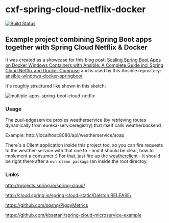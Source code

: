 cxf-spring-cloud-netflix-docker
======================================================================================
[![Build Status](https://travis-ci.org/jonashackt/cxf-spring-cloud-netflix-docker.svg?branch=master)](https://travis-ci.org/jonashackt/cxf-spring-cloud-netflix-docker)

## Example project combining Spring Boot apps together with Spring Cloud Netflix &amp; Docker

It was created as a showcase for this blog post: [Scaling Spring Boot Apps on Docker Windows Containers with Ansible: A Complete Guide incl Spring Cloud Netflix and Docker Compose](https://blog.codecentric.de/en/2017/05/ansible-docker-windows-containers-scaling-spring-cloud-netflix-docker-compose/) and is used by this Ansible repository: [ansible-windows-docker-springboot](https://github.com/jonashackt/ansible-windows-docker-springboot)

It´s roughly structured like shown in this sketch:

![multiple-apps-spring-boot-cloud-netflix](https://blog.codecentric.de/files/2017/05/multiple-apps-spring-boot-cloud-netflix-768x543.png)

### Usage

The zuul-edgeservice proxies weatherservice (by retrieving routes dynamically from eureka-serviceregistry) that itself calls weatherbackend

Example: http://localhost:8080/api/weatherservice/soap

There´s a Client application inside this project too, so you can fire requests to the weather-service with that one to - and it should be clear, how to implement a consumer :) For that, just fire up the [weatherclient](https://github.com/jonashackt/cxf-spring-cloud-netflix-docker/tree/master/weatherclient) - it should be right there after a `mvn clean package` ran inside the root directoy.


### Links

http://projects.spring.io/spring-cloud/

http://cloud.spring.io/spring-cloud-static/Dalston.RELEASE/

https://github.com/sqshq/PiggyMetrics

https://github.com/kbastani/spring-cloud-microservice-example